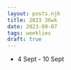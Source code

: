 ```yaml
---
layout: posts.njk
title: 2023 36wk
date: 2023-09-07
tags: weeklies
draft: true
---
```


- 4 Sept - 10 Sept
